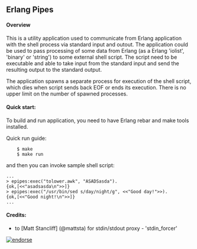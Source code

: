 ## Erlang Pipes

#### Overview

This is a utility application used to communicate from Erlang application with the shell process via standard input and outout. The application could be used to pass processing of some data from Erlang (as a Erlang 'iolist', 'binary' or 'string') to some external shell script. The script need to be executable and able to take input from the standard input and send the resulting output to the standard output.

The application spawns a separate process for execution of the shell script, which dies when script sends back EOF or ends its execution. There is no upper limit on the number of spawned processes.

#### Quick start:

To build and run application, you need to have Erlang rebar and make tools installed.

Quick run guide:

        $ make
        $ make run

and then you can invoke sample shell script:

    ...
    > epipes:exec("tolower.awk", "ASADSasda").
    {ok,[<<"asadsasda\n">>]}
    > epipes:exec("/usr/bin/sed s/day/night/g", <<"Good day!">>).
    {ok,[<<"Good night!\n">>]}
    ...

#### Credits:

- to [Matt Stancliff] (@mattsta) for stdin/stdout proxy - 'stdin_forcer'

[![endorse](http://api.coderwall.com/systra/endorse.png)](http://coderwall.com/systra)

